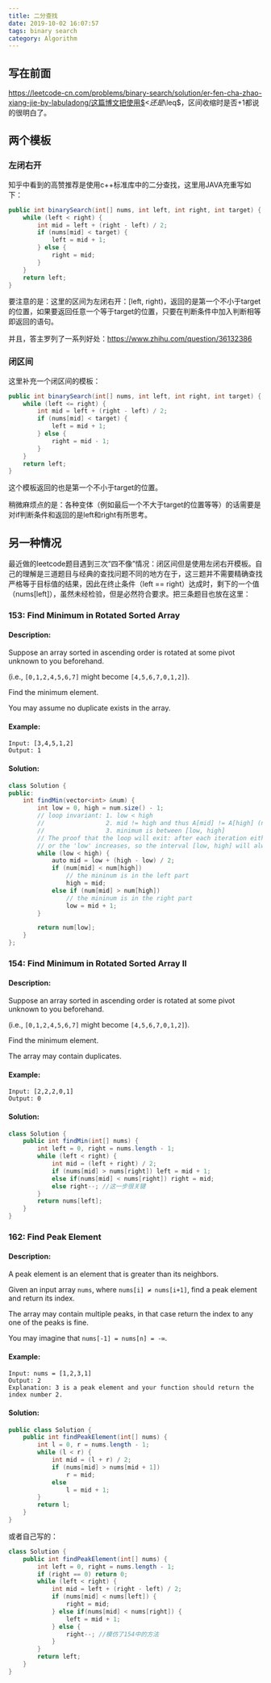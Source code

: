 ```yaml
---
title: 二分查找
date: 2019-10-02 16:07:57
tags: binary search
category: Algorithm
---
```


## 写在前面

https://leetcode-cn.com/problems/binary-search/solution/er-fen-cha-zhao-xiang-jie-by-labuladong/这篇博文把使用$<$还是$\leq$，区间收缩时是否+1都说的很明白了。

## 两个模板

### 左闭右开

知乎中看到的高赞推荐是使用c++标准库<algorithm>中的二分查找，这里用JAVA充重写如下：

```java
public int binarySearch(int[] nums, int left, int right, int target) {
    while (left < right) {
        int mid = left + (right - left) / 2;
        if (nums[mid] < target) {
            left = mid + 1;
        } else {
            right = mid;
        }
    }
    return left;
}
```

要注意的是：这里的区间为左闭右开：[left, right)，返回的是第一个不小于target的位置，如果要返回任意一个等于target的位置，只要在判断条件中加入判断相等即返回的语句。

并且，答主罗列了一系列好处：https://www.zhihu.com/question/36132386

### 闭区间

这里补充一个闭区间的模板：

```java
public int binarySearch(int[] nums, int left, int right, int target) {
    while (left <= right) {
        int mid = left + (right - left) / 2;
        if (nums[mid] < target) {
            left = mid + 1;
        } else {
            right = mid - 1;
        }
    }
    return left;
}
```

这个模板返回的也是第一个不小于target的位置。

稍微麻烦点的是：各种变体（例如最后一个不大于target的位置等等）的话需要是对if判断条件和返回的是left和right有所思考。

## 另一种情况

最近做的leetcode题目遇到三次“四不像”情况：闭区间但是使用左闭右开模板。自己的理解是三道题目与经典的查找问题不同的地方在于，这三题并不需要精确查找严格等于目标值的结果，因此在终止条件（left == right）达成时，剩下的一个值（nums[left]），虽然未经检验，但是必然符合要求。把三条题目也放在这里：

### 153: Find Minimum in Rotated Sorted Array

#### Description:

Suppose an array sorted in ascending order is rotated at some pivot unknown to you beforehand.

(i.e.,  `[0,1,2,4,5,6,7]` might become  `[4,5,6,7,0,1,2]`).

Find the minimum element.

You may assume no duplicate exists in the array.

#### Example:

```
Input: [3,4,5,1,2] 
Output: 1
```

#### Solution:

```java
class Solution {
public:
    int findMin(vector<int> &num) {
        int low = 0, high = num.size() - 1;
        // loop invariant: 1. low < high
        //                 2. mid != high and thus A[mid] != A[high] (no duplicate exists)
        //                 3. minimum is between [low, high]
        // The proof that the loop will exit: after each iteration either the 'high' decreases
        // or the 'low' increases, so the interval [low, high] will always shrink.
        while (low < high) {
            auto mid = low + (high - low) / 2;
            if (num[mid] < num[high])
                // the mininum is in the left part
                high = mid;
            else if (num[mid] > num[high])
                // the mininum is in the right part
                low = mid + 1;
        }

        return num[low];
    }
};
```

### 154: Find Minimum in Rotated Sorted Array II

#### Description:

Suppose an array sorted in ascending order is rotated at some pivot unknown to you beforehand.

(i.e.,  `[0,1,2,4,5,6,7]` might become  `[4,5,6,7,0,1,2]`).

Find the minimum element.

The array may contain duplicates.

#### Example:

```
Input: [2,2,2,0,1]
Output: 0
```

#### Solution:

```java
class Solution {
    public int findMin(int[] nums) {
        int left = 0, right = nums.length - 1;
        while (left < right) {
            int mid = (left + right) / 2;
            if (nums[mid] > nums[right]) left = mid + 1;
            else if(nums[mid] < nums[right]) right = mid;
            else right--; //这一步很关键
        }
        return nums[left];
    }
}
```



### 162: Find Peak Element

#### Description:

A peak element is an element that is greater than its neighbors.

Given an input array `nums`, where `nums[i] ≠ nums[i+1]`, find a peak element and return its index.

The array may contain multiple peaks, in that case return the index to any one of the peaks is fine.

You may imagine that `nums[-1] = nums[n] = -∞`.

#### Example:

```
Input: nums = [1,2,3,1]
Output: 2
Explanation: 3 is a peak element and your function should return the index number 2.
```

#### Solution:

```java
public class Solution {
	public int findPeakElement(int[] nums) {
        int l = 0, r = nums.length - 1;
        while (l < r) {
            int mid = (l + r) / 2;
            if (nums[mid] > nums[mid + 1])
                r = mid;
            else
                l = mid + 1;
        }
        return l;
    }
}
```

或者自己写的：

```java
class Solution {
    public int findPeakElement(int[] nums) {
        int left = 0, right = nums.length - 1;
        if (right == 0) return 0;
        while (left < right) {
            int mid = left + (right - left) / 2;
            if (nums[mid] < nums[left]) {
                right = mid;
            } else if(nums[mid] < nums[right]) {
                left = mid + 1;
            } else {
                right--; //模仿了154中的方法
            }
        }
        return left;
    }
}
```

